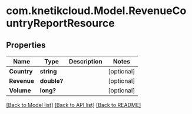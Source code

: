 # com.knetikcloud.Model.RevenueCountryReportResource
## Properties

Name | Type | Description | Notes
------------ | ------------- | ------------- | -------------
**Country** | **string** |  | [optional] 
**Revenue** | **double?** |  | [optional] 
**Volume** | **long?** |  | [optional] 

[[Back to Model list]](../README.md#documentation-for-models) [[Back to API list]](../README.md#documentation-for-api-endpoints) [[Back to README]](../README.md)

